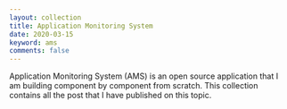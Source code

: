 ```yaml
---
layout: collection
title: Application Monitoring System
date: 2020-03-15
keyword: ams
comments: false
---
```


Application Monitoring System (AMS) is an open source application that I am
building component by component from scratch. This collection contains all the
post that I have published on this topic.
